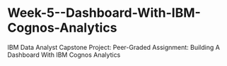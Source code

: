 # Week-5--Dashboard-With-IBM-Cognos-Analytics
IBM Data Analyst Capstone Project: Peer-Graded Assignment: Building A Dashboard With IBM Cognos Analytics
